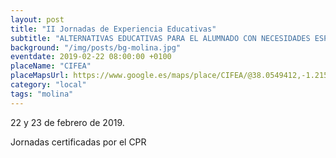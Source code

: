 ```yaml
---
layout: post
title: "II Jornadas de Experiencia Educativas"
subtitle: "ALTERNATIVAS EDUCATIVAS PARA EL ALUMNADO CON NECESIDADES ESPECÍFICAS DE APRENDIZAJE"
background: "/img/posts/bg-molina.jpg"
eventdate: 2019-02-22 08:00:00 +0100
placeName: "CIFEA"
placeMapsUrl: https://www.google.es/maps/place/CIFEA/@38.0549412,-1.2154662,17z/data=!4m5!3m4!1s0xd63875521f8262b:0x77735b81ea26418f!8m2!3d38.0602896!4d-1.210067?hl=es
category: "local"
tags: "molina"
---
```


22 y 23 de febrero de 2019. 

Jornadas certificadas por el CPR

